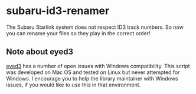 # subaru-id3-renamer
The Subaru Starlink system does not respect ID3 track numbers. So now you can rename your files so they play in the correct order!

## Note about eyed3
[eyed3](https://github.com/nicfit/eyed3) has a number of open issues with Windows compatibility. This script was developed on Mac OS and tested on Linux but never attempted for Windows. I encourage you to help the library maintainer with Windows issues, if you would like to use this in that environment.
